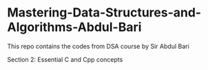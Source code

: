 # Mastering-Data-Structures-and-Algorithms-Abdul-Bari

This repo contains the codes from DSA course by Sir Abdul Bari

Section 2: Essential C and Cpp concepts

